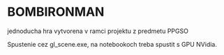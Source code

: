 # BOMBIRONMAN
jednoducha hra vytvorena v ramci projektu z predmetu PPGSO

Spustenie cez gl_scene.exe, na notebookoch treba spustit s GPU NVidia.
